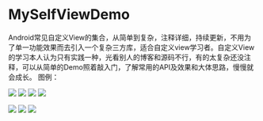 # MySelfViewDemo
Android常见自定义View的集合，从简单到复杂，注释详细，持续更新，不用为了单一功能效果而去引入一个复杂三方库，适合自定义view学习者。自定义View的学习本人认为只有实践一种，光看别人的博客和源码不行，有的太复杂还没注释，可以从简单的Demo照着敲入门，了解常用的API及效果和大体思路，慢慢就会成长。
图例：

![](https://github.com/longlong-2l/MySelfViewDemo/blob/master/img/%E4%BE%A7%E6%BB%91%E6%95%88%E6%9E%9C_208.png)
![](https://github.com/longlong-2l/MySelfViewDemo/blob/master/img/%E5%B0%8F%E9%BB%91%E7%82%B9%E5%AF%86%E7%A0%81%E8%BE%93%E5%85%A5_208.gif)
![](https://github.com/longlong-2l/MySelfViewDemo/blob/master/img/%E6%B0%B4%E6%B3%A2%E7%BA%B9%E6%89%A9%E6%95%A3_208.gif)
![](https://github.com/longlong-2l/MySelfViewDemo/blob/master/img/%E8%81%8A%E5%A4%A9%E9%A1%B5%E5%9B%BE%E7%89%87%E5%B1%95%E7%A4%BA_208.gif)

![](https://github.com/longlong-2l/MySelfViewDemo/blob/master/img/%E8%AF%AD%E9%9F%B3%E5%BD%95%E5%85%A5_208.gif)
![](https://github.com/longlong-2l/MySelfViewDemo/blob/master/img/circleImageView.png)
![](https://github.com/longlong-2l/MySelfViewDemo/blob/master/img/%E6%B0%B4%E6%B3%A2%E7%BA%B9%E6%B5%81%E5%8A%A8_208.gif)
